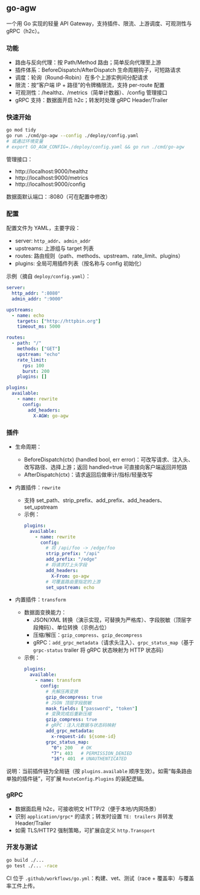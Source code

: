 ## go-agw

一个用 Go 实现的轻量 API Gateway，支持插件、限流、上游调度、可观测性与 gRPC（h2c）。

### 功能
- 路由与反向代理：按 Path/Method 路由；简单反向代理至上游
- 插件体系：BeforeDispatch/AfterDispatch 生命周期钩子，可短路请求
- 调度：轮询（Round-Robin）在多个上游实例间分配请求
- 限流：按“客户端 IP + 路径”的令牌桶限流，支持 per-route 配置
- 可观测性：/healthz、/metrics（简单计数器）、/config 管理接口
- gRPC 支持：数据面开启 h2c；转发时处理 gRPC Header/Trailer

### 快速开始
```bash
go mod tidy
go run ./cmd/go-agw --config ./deploy/config.yaml
# 或通过环境变量
# export GO_AGW_CONFIG=./deploy/config.yaml && go run ./cmd/go-agw
```

管理接口：
- http://localhost:9000/healthz
- http://localhost:9000/metrics
- http://localhost:9000/config

数据面默认端口：:8080（可在配置中修改）

### 配置
配置文件为 YAML，主要字段：
- server: `http_addr`、`admin_addr`
- upstreams: 上游组与 target 列表
- routes: 路由规则（path、methods、upstream、rate_limit、plugins）
- plugins: 全局可用插件列表（按名称与 config 初始化）

示例（摘自 `deploy/config.yaml`）：
```yaml
server:
  http_addr: ":8080"
  admin_addr: ":9000"

upstreams:
  - name: echo
    targets: ["http://httpbin.org"]
    timeout_ms: 5000

routes:
  - path: "/"
    methods: ["GET"]
    upstream: "echo"
    rate_limit:
      rps: 100
      burst: 200
    plugins: []

plugins:
  available:
    - name: rewrite
      config:
        add_headers:
          X-AGW: go-agw
```

### 插件
- 生命周期：
  - BeforeDispatch(ctx) (handled bool, err error)：可改写请求、注入头、改写路径、选择上游；返回 handled=true 可直接向客户端返回并短路
  - AfterDispatch(ctx)：请求返回后做审计/指标/轻量改写
- 内置插件：`rewrite`
  - 支持 set_path、strip_prefix、add_prefix、add_headers、set_upstream
  - 示例：
    ```yaml
    plugins:
      available:
        - name: rewrite
          config:
            # 将 /api/foo -> /edge/foo
            strip_prefix: "/api"
            add_prefix: "/edge"
            # 将请求打上头字段
            add_headers:
              X-From: go-agw
            # 可覆盖路由里指定的上游
            set_upstream: echo
    ```

- 内置插件：`transform`
  - 数据面变换能力：
    - JSON/XML 转换（演示实现，可替换为严格库）、字段脱敏（顶层字段掩码）、单位转换（示例占位）
    - 压缩/解压：`gzip_compress`、`gzip_decompress`
    - gRPC：`add_grpc_metadata`（请求头注入）、`grpc_status_map`（基于 `grpc-status` trailer 将 gRPC 状态映射为 HTTP 状态码）
  - 示例：
    ```yaml
    plugins:
      available:
        - name: transform
          config:
            # 先解压再变换
            gzip_decompress: true
            # JSON 顶层字段脱敏
            mask_fields: ["password", "token"]
            # 变换完成后重新压缩
            gzip_compress: true
            # gRPC：注入元数据与状态码映射
            add_grpc_metadata:
              x-request-id: ${some-id}
            grpc_status_map:
              "0": 200   # OK
              "7": 403   # PERMISSION_DENIED
              "16": 401  # UNAUTHENTICATED
    ```

说明：当前插件链为全局链（按 `plugins.available` 顺序生效）。如需“每条路由单独的插件链”，可扩展 `RouteConfig.Plugins` 的装配逻辑。

### gRPC
- 数据面启用 h2c，可接收明文 HTTP/2（便于本地/内网场景）
- 识别 `application/grpc*` 的请求；转发时设置 `TE: trailers` 并转发 Header/Trailer
- 如需 TLS/HTTP2 强制策略，可扩展自定义 `http.Transport`

### 开发与测试
```bash
go build ./...
go test ./... -race
```

CI 位于 `.github/workflows/go.yml`：构建、vet、测试（race + 覆盖率）与覆盖率工件上传。
